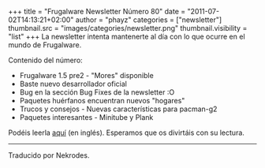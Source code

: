 +++
title = "Frugalware Newsletter Número 80"
date = "2011-07-02T14:13:21+02:00"
author = "phayz"
categories = ["newsletter"]
thumbnail.src = "images/categories/newsletter.png"
thumbnail.visibility = "list"
+++
La newsletter intenta mantenerte al día con lo que ocurre
 en el mundo de Frugalware.  


 Contenido del número:
 * Frugalware 1.5 pre2 - "Mores" disponible
* Baste nuevo desarrollador oficial
* Bug en la sección Bug Fixes de la newsletter :O
* Paquetes huérfanos encuentran nuevos "hogares"
* Trucos y consejos - Nuevas características para pacman-g2
* Paquetes interesantes - Minitube y Plank



 Podéis leerla [aquí](/newsletter/80) (en inglés).
 Esperamos que os divirtáis con su lectura.  

  



---


 Traducido por Nekrodes.